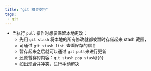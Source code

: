 ```yaml
---
title: "git 相关技巧"
tags:
 - git
---
```



- 当执行 `pull` 操作时想要保留本地更改：
    - 先用 `git stash` 将本地的所有修改就都被暂时存储起来 stash 藏匿，
    - 可通过 `git stash list `查看保存的信息
    - 暂存起来之后就可以通过 `git pull`来进行更新
    - 还原暂存的内容：`git stash pop stash@{0}`
    - 如出现合并冲突，进行手动解决